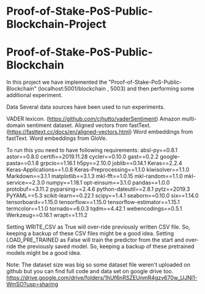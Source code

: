 # Proof-of-Stake-PoS-Public-Blockchain-Project

# Proof-of-Stake-PoS-Public-Blockchain
In this project we have implemented the "Proof-of-Stake-PoS-Public-Blockchain" (localhost:5001/blockchain , 5003) and then performing some additional experiment.

Data
Several data sources have been used to run experiments.

VADER lexicon. (https://github.com/cjhutto/vaderSentiment)
Amazon multi-domain sentiment dataset.
Aligned vectors from fastText. (https://fasttext.cc/docs/en/aligned-vectors.html)
Word embeddings from fastText.
Word embeddings from GloVe.

To run this you need to have following requirements:
absl-py==0.8.1 astor==0.8.0 certifi==2019.11.28 cycler==0.10.0 gast==0.2.2 google-pasta==0.1.8 grpcio==1.16.1 h5py==2.10.0 joblib==0.14.1 Keras==2.2.4 Keras-Applications==1.0.8 Keras-Preprocessing==1.1.0 kiwisolver==1.1.0 Markdown==3.1.1 matplotlib==3.1.3 mkl-fft==1.0.15 mkl-random==1.1.0 mkl-service==2.3.0 numpy==1.18.1 opt-einsum==3.1.0 pandas==1.0.0 protobuf==3.11.2 pyparsing==2.4.6 python-dateutil==2.8.1 pytz==2019.3 PyYAML==5.3 scikit-learn==0.22.1 scipy==1.4.1 seaborn==0.10.0 six==1.14.0 tensorboard==1.15.0 tensorflow==1.15.0 tensorflow-estimator==1.15.1 termcolor==1.1.0 tornado==6.0.3 tqdm==4.42.1 webencodings==0.5.1 Werkzeug==0.16.1 wrapt==1.11.2

Setting WRITE_CSV as True will over-ride previously written CSV file. So, keeping a backup of these CSV files might be a good idea. Setting LOAD_PRE_TRAINED as False will train the predictor from the start and over-ride the previously saved model. So, keeping a backup of these pretrained models might be a good idea.

Note: The dataset size was big so some dataset file weren't uploaded on github but you can find full code and data set on google drive too. https://drive.google.com/drive/folders/1hUf6nRSZEUnmR4gzv670w_UJNl1-WmSO?usp=sharing
